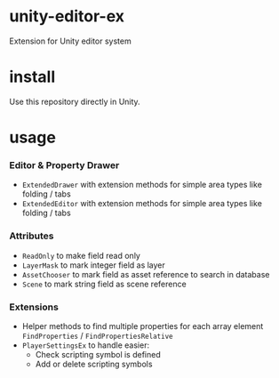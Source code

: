 # unity-editor-ex
Extension for Unity editor system

# install
Use this repository directly in Unity.

# usage

### Editor & Property Drawer
* `ExtendedDrawer` with extension methods for simple area types like folding / tabs
* `ExtendedEditor` with extension methods for simple area types like folding / tabs

### Attributes
* `ReadOnly` to make field read only
* `LayerMask` to mark integer field as layer
* `AssetChooser` to mark field as asset reference to search in database
* `Scene` to mark string field as scene reference

### Extensions
* Helper methods to find multiple properties for each array element `FindProperties` / `FindPropertiesRelative`
* `PlayerSettingsEx` to handle easier:
  * Check scripting symbol is defined
  * Add or delete scripting symbols
